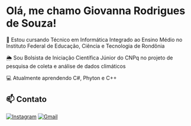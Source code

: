 # Olá, me chamo Giovanna Rodrigues de Souza!

🪪 Estou cursando Técnico em Informática Integrado ao Ensino Médio no Instituto Federal de Educação, Ciência e Tecnologia de Rondônia

🌦️ Sou Bolsista de Iniciação Científica Júnior do CNPq no projeto de pesquisa de coleta e análise de dados climáticos

💻 Atualmente aprendendo C#, Phyton e C++

## 📫 Contato
[![Instagram](https://img.shields.io/badge/Instagram-%23E4405F?style=for-the-badge&logo=instagram&logoColor=white)](https://www.instagram.com/giovrds)
[![Gmail](https://img.shields.io/badge/Gmail-red?style=for-the-badge&logo=gmail&logoColor=white)](mailto:giovannaescolar@gmail.com)

